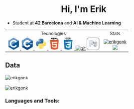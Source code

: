 <h1 align="center">Hi, I'm Erik</h1>

- Student at **42 Barcelona** and **AI & Machine Learning**

<table>
    <tr>
        <td align="center">Tecnologies</td>
        <td align="center">Stats</td>
    </tr>
    <tr>
        <td align="center">
            <a href="https://www.cprogramming.com/" target="_blank" rel="noreferrer"> <img src="https://raw.githubusercontent.com/devicons/devicon/master/icons/c/c-original.svg" alt="c" width="40" height="40"/> </a>
            <a href="https://www.w3schools.com/cpp/" target="_blank" rel="noreferrer"> <img src="https://raw.githubusercontent.com/devicons/devicon/master/icons/cplusplus/cplusplus-original.svg" alt="cplusplus" width="40" height="40"/> </a>
            <a href="https://www.python.org" target="_blank" rel="noreferrer"> <img src="https://raw.githubusercontent.com/devicons/devicon/master/icons/python/python-original.svg" alt="python" width="40" height="40"/> </a>
            <a href="https://www.w3.org/html/" target="_blank" rel="noreferrer"> <img src="https://raw.githubusercontent.com/devicons/devicon/master/icons/html5/html5-original-wordmark.svg" alt="html5" width="40" height="40"/> </a>
            <a href="https://www.w3schools.com/css/" target="_blank" rel="noreferrer"> <img src="https://raw.githubusercontent.com/devicons/devicon/master/icons/css3/css3-original-wordmark.svg" alt="css3" width="40" height="40"/> </a>
            <a href="#"><img src="https://www.vectorlogo.zone/logos/git-scm/git-scm-icon.svg" alt="git" width="40" height="40"/></a>
             <a href="https://www.photoshop.com/en" target="_blank" rel="noreferrer"> <img src="https://raw.githubusercontent.com/devicons/devicon/master/icons/photoshop/photoshop-line.svg" alt="photoshop" width="40" height="40"/> </a>
        </td>
        <td align="center">
            <a href="#"><img align="center" src="https://komarev.com/ghpvc/?username=erikgonk&label=Profile%20views&color=005700&style=flat" alt="erikgonk" /></a> <br>
            <a href="#"><img align="center" src="https://img.shields.io/github/stars/erikgonk?style=social"></a> 
        </td>
    </tr>
</table>

<h2 align="left">Data</h2>

<p><img align="center" src="https://github-readme-stats.vercel.app/api/top-langs?username=erikgonk&show_icons=true&theme=dark&locale=en&layout=compact" alt="erikgonk" /></p>

<p><img align="center" src="https://github-readme-streak-stats.herokuapp.com/?user=erikgonk&theme=dark" alt="erikgonk" /></p>

<h3 align="left">Languages and Tools:</h3>



